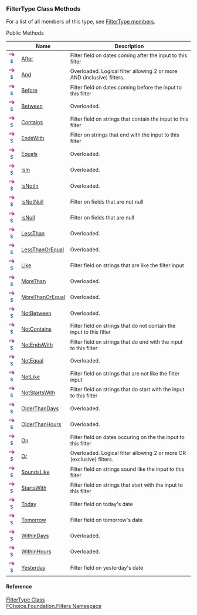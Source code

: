 ﻿### FilterType Class Methods

For a list of all members of this type, see [FilterType members](fcSDK~FChoice.Foundation.Filters.FilterType_members.md).

Public Methods

|   | Name | Description |
| --- | --- | --- |
| ![Public Method](dotnetimages/publicMethod.png)![static (Shared in Visual Basic)](dotnetimages/static.png) | [After](fcSDK~FChoice.Foundation.Filters.FilterType~After.md) | Filter field on dates coming after the input to this filter   |
| ![Public Method](dotnetimages/publicMethod.png)![static (Shared in Visual Basic)](dotnetimages/static.png) | [And](fcSDK~FChoice.Foundation.Filters.FilterType~And.md) | Overloaded. Logical filter allowing 2 or more AND (inclusive) filters.   |
| ![Public Method](dotnetimages/publicMethod.png)![static (Shared in Visual Basic)](dotnetimages/static.png) | [Before](fcSDK~FChoice.Foundation.Filters.FilterType~Before.md) | Filter field on dates coming before the input to this filter   |
| ![Public Method](dotnetimages/publicMethod.png)![static (Shared in Visual Basic)](dotnetimages/static.png) | [Between](fcSDK~FChoice.Foundation.Filters.FilterType~Between.md) | Overloaded.    |
| ![Public Method](dotnetimages/publicMethod.png)![static (Shared in Visual Basic)](dotnetimages/static.png) | [Contains](fcSDK~FChoice.Foundation.Filters.FilterType~Contains.md) | Filter field on strings that contain the input to this filter   |
| ![Public Method](dotnetimages/publicMethod.png)![static (Shared in Visual Basic)](dotnetimages/static.png) | [EndsWith](fcSDK~FChoice.Foundation.Filters.FilterType~EndsWith.md) | Filter on strings that end with the input to this filter   |
| ![Public Method](dotnetimages/publicMethod.png)![static (Shared in Visual Basic)](dotnetimages/static.png) | [Equals](fcSDK~FChoice.Foundation.Filters.FilterType~Equals.md) | Overloaded.    |
| ![Public Method](dotnetimages/publicMethod.png)![static (Shared in Visual Basic)](dotnetimages/static.png) | [IsIn](fcSDK~FChoice.Foundation.Filters.FilterType~IsIn.md) | Overloaded.    |
| ![Public Method](dotnetimages/publicMethod.png)![static (Shared in Visual Basic)](dotnetimages/static.png) | [IsNotIn](fcSDK~FChoice.Foundation.Filters.FilterType~IsNotIn.md) | Overloaded.    |
| ![Public Method](dotnetimages/publicMethod.png)![static (Shared in Visual Basic)](dotnetimages/static.png) | [IsNotNull](fcSDK~FChoice.Foundation.Filters.FilterType~IsNotNull.md) | Filter on fields that are not null   |
| ![Public Method](dotnetimages/publicMethod.png)![static (Shared in Visual Basic)](dotnetimages/static.png) | [IsNull](fcSDK~FChoice.Foundation.Filters.FilterType~IsNull.md) | Filter on fields that are null   |
| ![Public Method](dotnetimages/publicMethod.png)![static (Shared in Visual Basic)](dotnetimages/static.png) | [LessThan](fcSDK~FChoice.Foundation.Filters.FilterType~LessThan.md) | Overloaded.    |
| ![Public Method](dotnetimages/publicMethod.png)![static (Shared in Visual Basic)](dotnetimages/static.png) | [LessThanOrEqual](fcSDK~FChoice.Foundation.Filters.FilterType~LessThanOrEqual.md) | Overloaded.    |
| ![Public Method](dotnetimages/publicMethod.png)![static (Shared in Visual Basic)](dotnetimages/static.png) | [Like](fcSDK~FChoice.Foundation.Filters.FilterType~Like.md) | Filter field on strings that are like the filter input   |
| ![Public Method](dotnetimages/publicMethod.png)![static (Shared in Visual Basic)](dotnetimages/static.png) | [MoreThan](fcSDK~FChoice.Foundation.Filters.FilterType~MoreThan.md) | Overloaded.    |
| ![Public Method](dotnetimages/publicMethod.png)![static (Shared in Visual Basic)](dotnetimages/static.png) | [MoreThanOrEqual](fcSDK~FChoice.Foundation.Filters.FilterType~MoreThanOrEqual.md) | Overloaded.    |
| ![Public Method](dotnetimages/publicMethod.png)![static (Shared in Visual Basic)](dotnetimages/static.png) | [NotBetween](fcSDK~FChoice.Foundation.Filters.FilterType~NotBetween.md) | Overloaded.    |
| ![Public Method](dotnetimages/publicMethod.png)![static (Shared in Visual Basic)](dotnetimages/static.png) | [NotContains](fcSDK~FChoice.Foundation.Filters.FilterType~NotContains.md) | Filter field on strings that do not contain the input to this filter   |
| ![Public Method](dotnetimages/publicMethod.png)![static (Shared in Visual Basic)](dotnetimages/static.png) | [NotEndsWith](fcSDK~FChoice.Foundation.Filters.FilterType~NotEndsWith.md) | Filter field on strings that do end with the input to this filter   |
| ![Public Method](dotnetimages/publicMethod.png)![static (Shared in Visual Basic)](dotnetimages/static.png) | [NotEqual](fcSDK~FChoice.Foundation.Filters.FilterType~NotEqual.md) | Overloaded.    |
| ![Public Method](dotnetimages/publicMethod.png)![static (Shared in Visual Basic)](dotnetimages/static.png) | [NotLike](fcSDK~FChoice.Foundation.Filters.FilterType~NotLike.md) | Filter field on strings that are not like the filter input   |
| ![Public Method](dotnetimages/publicMethod.png)![static (Shared in Visual Basic)](dotnetimages/static.png) | [NotStartsWith](fcSDK~FChoice.Foundation.Filters.FilterType~NotStartsWith.md) | Filter field on strings that do start with the input to this filter   |
| ![Public Method](dotnetimages/publicMethod.png)![static (Shared in Visual Basic)](dotnetimages/static.png) | [OlderThanDays](fcSDK~FChoice.Foundation.Filters.FilterType~OlderThanDays.md) | Overloaded.    |
| ![Public Method](dotnetimages/publicMethod.png)![static (Shared in Visual Basic)](dotnetimages/static.png) | [OlderThanHours](fcSDK~FChoice.Foundation.Filters.FilterType~OlderThanHours.md) | Overloaded.    |
| ![Public Method](dotnetimages/publicMethod.png)![static (Shared in Visual Basic)](dotnetimages/static.png) | [On](fcSDK~FChoice.Foundation.Filters.FilterType~On.md) | Filter field on dates occuring on the the input to this filter   |
| ![Public Method](dotnetimages/publicMethod.png)![static (Shared in Visual Basic)](dotnetimages/static.png) | [Or](fcSDK~FChoice.Foundation.Filters.FilterType~Or.md) | Overloaded. Logical filter allowing 2 or more OR (exclusive) filters.   |
| ![Public Method](dotnetimages/publicMethod.png)![static (Shared in Visual Basic)](dotnetimages/static.png) | [SoundsLike](fcSDK~FChoice.Foundation.Filters.FilterType~SoundsLike.md) | Filter field on strings sound like the input to this filter   |
| ![Public Method](dotnetimages/publicMethod.png)![static (Shared in Visual Basic)](dotnetimages/static.png) | [StartsWith](fcSDK~FChoice.Foundation.Filters.FilterType~StartsWith.md) | Filter field on strings that start with the input to this filter   |
| ![Public Method](dotnetimages/publicMethod.png)![static (Shared in Visual Basic)](dotnetimages/static.png) | [Today](fcSDK~FChoice.Foundation.Filters.FilterType~Today.md) | Filter field on today's date   |
| ![Public Method](dotnetimages/publicMethod.png)![static (Shared in Visual Basic)](dotnetimages/static.png) | [Tomorrow](fcSDK~FChoice.Foundation.Filters.FilterType~Tomorrow.md) | Filter field on tomorrow's date   |
| ![Public Method](dotnetimages/publicMethod.png)![static (Shared in Visual Basic)](dotnetimages/static.png) | [WithinDays](fcSDK~FChoice.Foundation.Filters.FilterType~WithinDays.md) | Overloaded.    |
| ![Public Method](dotnetimages/publicMethod.png)![static (Shared in Visual Basic)](dotnetimages/static.png) | [WithinHours](fcSDK~FChoice.Foundation.Filters.FilterType~WithinHours.md) | Overloaded.    |
| ![Public Method](dotnetimages/publicMethod.png)![static (Shared in Visual Basic)](dotnetimages/static.png) | [Yesterday](fcSDK~FChoice.Foundation.Filters.FilterType~Yesterday.md) | Filter field on yesterday's date   |





#### Reference

[FilterType Class](fcSDK~FChoice.Foundation.Filters.FilterType.md)  
[FChoice.Foundation.Filters Namespace](fcSDK~FChoice.Foundation.Filters_namespace.md)